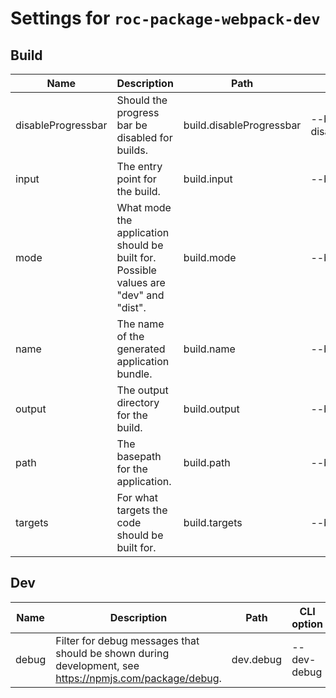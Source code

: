 # Settings for `roc-package-webpack-dev`

## Build

| Name               | Description                                                                                              | Path                     | CLI option                 | Default          | Type                    | Required |
| ------------------ | -------------------------------------------------------------------------------------------------------- | ------------------------ | -------------------------- | ---------------- | ----------------------- | -------- |
| disableProgressbar | Should the progress bar be disabled for builds.                                                          | build.disableProgressbar | --build-disableProgressbar | `false`          | `Boolean`               | No       |
| input              | The entry point for the build.                                                                           | build.input              | --build-input              | `"src/index.js"` | `Filepath / [Filepath]` | No       |
| mode               | What mode the application should be built for. Possible values are &quot;dev&quot; and &quot;dist&quot;. | build.mode               | --build-mode               | `"dist"`         | `/^dev|dist$/i`         | No       |
| name               | The name of the generated application bundle.                                                            | build.name               | --build-name               | `"app"`          | `String / [String]`     | No       |
| output             | The output directory for the build.                                                                      | build.output             | --build-output             | `"build"`        | `Filepath / [Filepath]` | No       |
| path               | The basepath for the application.                                                                        | build.path               | --build-path               | `"/"`            | `Filepath`              | No       |
| targets            | For what targets the code should be built for.                                                           | build.targets            | --build-targets            | `null`           | `[]`                    | No       |

## Dev

| Name               | Description                                                                                              | Path                     | CLI option                 | Default          | Type                    | Required |
| ------------------ | -------------------------------------------------------------------------------------------------------- | ------------------------ | -------------------------- | ---------------- | ----------------------- | -------- |
| debug              | Filter for debug messages that should be shown during development, see https://npmjs.com/package/debug.  | dev.debug                | --dev-debug                | `"roc:*"`        | `String`                | No       |

